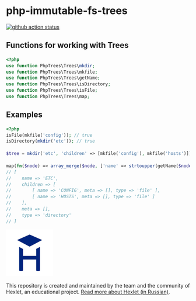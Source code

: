 # php-immutable-fs-trees

[![github action status](https://github.com/hexlet-components/php-immutable-fs-trees/workflows/master/badge.svg)]((https://github.com/hexlet-components/php-immutable-fs-trees/workflows/master/badge.svg))

## Functions for working with Trees

```php
<?php
use function PhpTrees\Trees\mkdir;
use function PhpTrees\Trees\mkfile;
use function PhpTrees\Trees\getName;
use function PhpTrees\Trees\isDirectory;
use function PhpTrees\Trees\isFile;
use function PhpTrees\Trees\map;
```

## Examples

```php
<?php
isFile(mkfile('config')); // true
isDirectory(mkdir('etc')); // true

$tree = mkdir('etc', 'children' => [mkfile('config'), mkfile('hosts')]);

map(fn($node) => array_merge($node, ['name' => strtoupper(getName($node))]), $tree);
// [
//    name => 'ETC',
//    children => [
//        [ name => 'CONFIG', meta => [], type => 'file' ],
//        [ name => 'HOSTS', meta => [], type => 'file' ]
//    ],
//    meta => [],
//    type => 'directory'
// ]
```

[![Hexlet Ltd. logo](https://raw.githubusercontent.com/Hexlet/hexletguides.github.io/master/images/hexlet_logo128.png)](https://ru.hexlet.io/pages/about?utm_source=github&utm_medium=link&utm_campaign=php-eloquent-blog)

This repository is created and maintained by the team and the community of Hexlet, an educational project. [Read more about Hexlet (in Russian)](https://ru.hexlet.io/pages/about?utm_source=github&utm_medium=link&utm_campaign=php-eloquent-blog).
